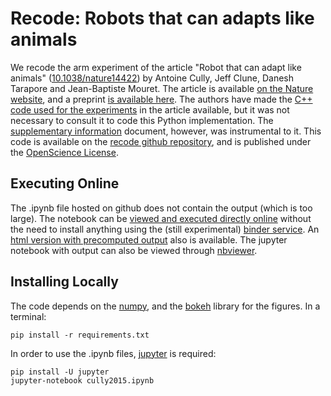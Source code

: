 # Recode: Robots that can adapts like animals

We recode the arm experiment of the article "Robot that can adapt like animals" ([10.1038/nature14422](http://dx.doi.org/10.1038/nature14422)) by Antoine Cully, Jeff Clune, Danesh Tarapore and Jean-Baptiste Mouret. The article is available [on the Nature website](http://www.nature.com/nature/journal/v521/n7553/full/nature14422.html), and a preprint [is available here](http://www.isir.upmc.fr/files/2015ACLI3468.pdf). The authors have made the [C++ code used for the experiments](http://pages.isir.upmc.fr/~mouret/code/ite_source_code.tar.gz) in the article available, but it was not necessary to consult it to code this Python implementation. The [supplementary information](http://www.nature.com/nature/journal/v521/n7553/extref/nature14422-s1.pdf) document, however, was instrumental to it. This code is available on the [recode github repository](https://github.com/humm/recode), and is published under the [OpenScience License](http://fabien.benureau.com/openscience.html).

## Executing Online

The .ipynb file hosted on github does not contain the output (which is too large). The notebook can be [viewed and executed directly online](https://beta.mybinder.org/v2/gh/benureau/recode/master?filepath=cully2015/cully2015.ipynb) without the need to install anything using the (still experimental) [binder service](http://beta.mybinder.org/). An [html version with precomputed output](http://fabien.benureau.com/recode/cully2015_output.html) also is available. The jupyter notebook with output can also be viewed through [nbviewer](http://nbviewer.ipython.org/url/fabien.benureau.com/recode/cully2015_output.ipynb).

## Installing Locally

The code depends on the [numpy](http://www.numpy.org/), and the [bokeh](http://bokeh.pydata.org) library for the figures. In a terminal:
```
pip install -r requirements.txt
```

In order to use the .ipynb files, [jupyter](https://jupyter.org/) is required:
```
pip install -U jupyter
jupyter-notebook cully2015.ipynb
```
